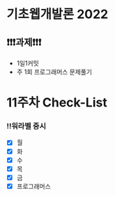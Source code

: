 # 기초웹개발론 2022

## ❗❗❗과제❗❗❗

- 1일1커밋
- 주 1회 프로그래머스 문제풀기

# 11주차 Check-List

### ‼️워라벨 중시

- [x] 월
- [x] 화
- [x] 수
- [x] 목
- [x] 금
- [x] 프로그래머스
